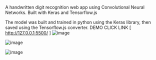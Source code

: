 A handwritten digit recognition web app using Convolutional Neural Networks. Built with Keras and Tensorflow.js

The model was built and trained in python using the Keras library, then saved using the Tensorflow.js converter.
DEMO CLICK LINK [ http://127.0.0.1:5500/ ]
![image](https://github.com/Shabab991/Hand-Written-Digit-Recognition/assets/153539438/f9d46264-ddd8-44e4-868c-04d73755d38c)

![image](https://github.com/Shabab991/Hand-Written-Digit-Recognition/assets/153539438/a89d7a36-78d5-414d-8d5a-06538582f879)

![image](https://github.com/Shabab991/Hand-Written-Digit-Recognition/assets/153539438/66529a04-c468-4de9-aada-1d47dae2ed0d)
